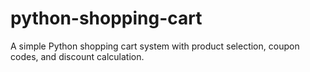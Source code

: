 # python-shopping-cart
A simple Python shopping cart system with product selection, coupon codes, and discount calculation.
